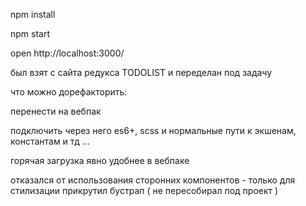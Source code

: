 npm install

npm start

open http://localhost:3000/



был взят с сайта редукса TODOLIST и переделан под задачу

что можно дорефакторить:

перенести на вебпак

подключить через него es6+, scss и нормальные пути к экшенам, константам и тд ...

горячая загрузка явно удобнее в вебпаке

отказался от использования сторонних компонентов - только для стилизации прикрутил бустрап ( не пересобирал под проект )